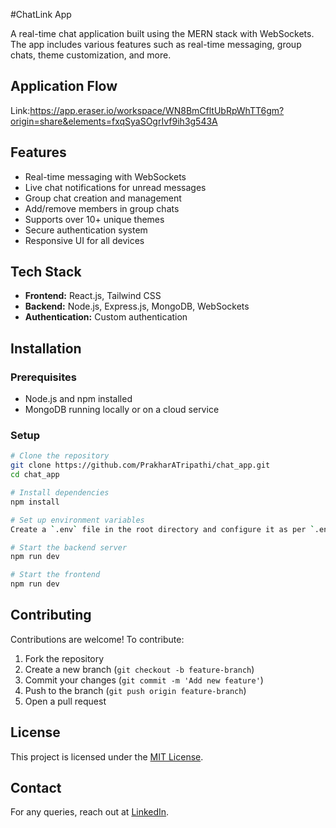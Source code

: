 #ChatLink App

A real-time chat application built using the MERN stack with WebSockets. The app includes various features such as real-time messaging, group chats, theme customization, and more.

## Application Flow
Link:https://app.eraser.io/workspace/WN8BmCfltUbRpWhTT6gm?origin=share&elements=fxqSyaSOgrIvf9ih3g543A

## Features
- Real-time messaging with WebSockets
- Live chat notifications for unread messages
- Group chat creation and management
- Add/remove members in group chats
- Supports over 10+ unique themes
- Secure authentication system
- Responsive UI for all devices

## Tech Stack
- **Frontend:** React.js, Tailwind CSS
- **Backend:** Node.js, Express.js, MongoDB, WebSockets
- **Authentication:** Custom authentication

## Installation
### Prerequisites
- Node.js and npm installed
- MongoDB running locally or on a cloud service

### Setup
```sh
# Clone the repository
git clone https://github.com/PrakharATripathi/chat_app.git
cd chat_app

# Install dependencies
npm install

# Set up environment variables
Create a `.env` file in the root directory and configure it as per `.env`

# Start the backend server
npm run dev

# Start the frontend
npm run dev
```

## Contributing
Contributions are welcome! To contribute:
1. Fork the repository
2. Create a new branch (`git checkout -b feature-branch`)
3. Commit your changes (`git commit -m 'Add new feature'`)
4. Push to the branch (`git push origin feature-branch`)
5. Open a pull request

## License
This project is licensed under the [MIT License](LICENSE).

## Contact
For any queries, reach out at [LinkedIn](https://www.linkedin.com/in/prakhartripathi1/).

